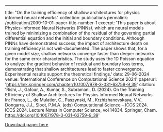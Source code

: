 ---
title: "On the training efficiency of shallow architectures for physics informed neural networks"
collection: publications
permalink: /publication/2009-10-01-paper-title-number-1
excerpt: 'This paper is about Physics-informed Neural Networks (PINNs), which are neural models trained by minimizing a combination of the residual of the governing partial differential equation and the initial and boundary conditions. Although PINNs have demonstrated success, the impact of architecture depth on training efficiency is not well-documented. The paper shows that, for a given model size, shallow networks converge faster than deeper networks for the same error characteristics. The study uses the 1D Poisson equation to analyze the gradient behavior of residual and boundary loss terms, demonstrating that shallow architectures lead to faster convergence. Experimental results support the theoretical findings.'
date: 29-06-2024
venue: 'International Conference on Computational Science 2024'
paperurl: 'https://link.springer.com/chapter/10.1007/978-3-031-63759-9_39'
citation: 'Rishi, J., Gafoor, A., Kumar, S., Subramani, D. (2024). On the Training Efficiency of Shallow Architectures for Physics Informed Neural Networks. In: Franco, L., de Mulatier, C., Paszynski, M., Krzhizhanovskaya, V.V., Dongarra, J.J., Sloot, P.M.A. (eds) Computational Science – ICCS 2024. ICCS 2024. Lecture Notes in Computer Science, vol 14834. Springer, Cham. https://doi.org/10.1007/978-3-031-63759-9_39'

[Download paper here](https://link.springer.com/chapter/10.1007/978-3-031-63759-9_39)
